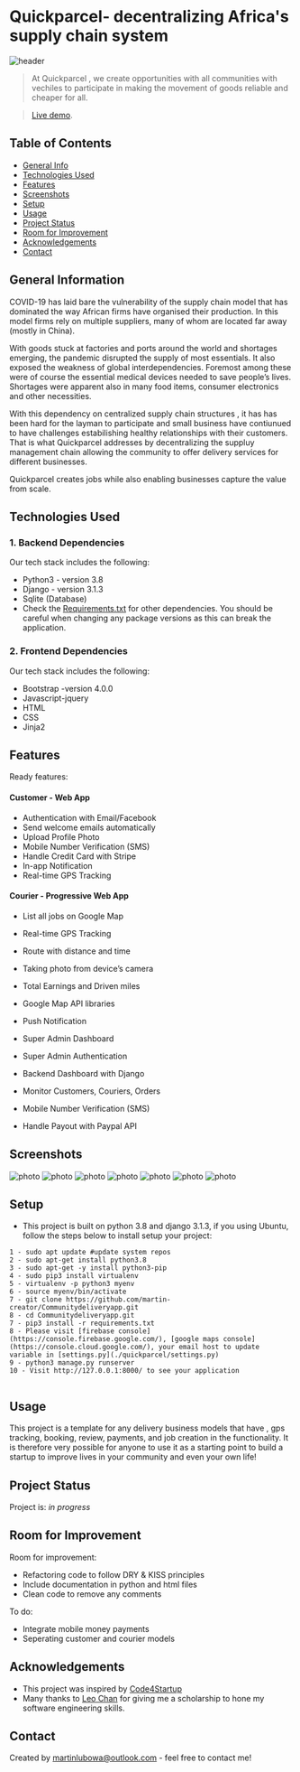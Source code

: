 # Quickparcel- decentralizing Africa's supply chain system
![header](/images/header.png)
>  At Quickparcel , we create opportunities with all communities with vechiles to participate in making the movement of goods reliable and cheaper for all. 


> [Live demo](https://communitydelivery.herokuapp.com/). <!-- If you have the project hosted somewhere, include the link here. -->

## Table of Contents
* [General Info](#general-information)
* [Technologies Used](#technologies-used)
* [Features](#features)
* [Screenshots](#screenshots)
* [Setup](#setup)
* [Usage](#usage)
* [Project Status](#project-status)
* [Room for Improvement](#room-for-improvement)
* [Acknowledgements](#acknowledgements)
* [Contact](#contact)
<!-- * [License](#license) -->


## General Information

COVID-19 has laid bare the vulnerability of the supply chain model that has dominated the way African firms have organised their production. In this model firms rely on multiple suppliers, many of whom are located far away (mostly in China).

With goods stuck at factories and ports around the world and shortages emerging, the pandemic disrupted the supply of most essentials. It also exposed the weakness of global interdependencies. Foremost among these were of course the essential medical devices needed to save people’s lives. Shortages were apparent also in many food items, consumer electronics and other necessities.

With this dependency on centralized  supply chain structures , it has has been hard  for the layman to participate and small business  have contiunued to have challenges estabilishing healthy relationships with their customers. That is what  Quickparcel addresses by decentralizing the suppluy management chain allowing the community  to offer delivery services for different businesses. 

Quickparcel creates jobs while also enabling businesses capture the value from scale.  




## Technologies Used

### 1. Backend Dependencies
Our tech stack includes the following:
- Python3 - version 3.8
- Django - version 3.1.3
- Sqlite (Database)
- Check the [Requirements.txt](./requirements.txt) for other dependencies. You should be careful when changing any  package versions as this  can break the application. 

### 2. Frontend Dependencies
Our tech stack includes the following:
- Bootstrap -version 4.0.0
- Javascript-jquery
- HTML
- CSS
- Jinja2


## Features

Ready features:

#### Customer - Web App
- Authentication with Email/Facebook
- Send welcome emails automatically
- Upload Profile Photo
- Mobile Number Verification (SMS)
- Handle Credit Card with Stripe
- In-app Notification
- Real-time GPS Tracking


#### Courier - Progressive Web App
- List all jobs on Google Map
- Real-time GPS Tracking
- Route with distance and time
- Taking photo from device’s camera
- Total Earnings and Driven miles
- Google Map API libraries
- Push Notification


- Super Admin Dashboard
- Super Admin Authentication
- Backend Dashboard with Django
- Monitor Customers, Couriers, Orders
- Mobile Number Verification (SMS)
- Handle Payout with Paypal API





## Screenshots

![photo](/images/delivery-1.png)
![photo](/images/delivery-2.png)
![photo](/images/delivery-3.png)
![photo](/images/delivery-4.png)
![photo](/images/delivery-5.png)
![photo](/images/delivery-6.png)
![photo](/images/delivery-7.png)



## Setup

* This project is built on python 3.8 and django 3.1.3, if you using Ubuntu, follow the steps below to install setup your project:
``` 
1 - sudo apt update #update system repos
2 - sudo apt-get install python3.8 
3 - sudo apt-get -y install python3-pip
4 - sudo pip3 install virtualenv 
5 - virtualenv -p python3 myenv
6 - source myenv/bin/activate
7 - git clone https://github.com/martin-creator/Communitydeliveryapp.git
8 - cd Communitydeliveryapp.git
7 - pip3 install -r requirements.txt 
8 - Please visit [firebase console](https://console.firebase.google.com/), [google maps console](https://console.cloud.google.com/), your email host to update variable in [settings.py](./quickparcel/settings.py)
9 - python3 manage.py runserver
10 - Visit http://127.0.0.1:8000/ to see your application


```



## Usage

This project is a template for  any delivery business models  that have , gps tracking, booking,  review, payments, and job creation in the functionality.  It is therefore very possible for anyone to use it as a starting point to build a startup  to improve   lives in your community and even your own life!


## Project Status

Project is: _in progress_ 


## Room for Improvement

Room for improvement:
- Refactoring code to follow DRY & KISS principles
- Include documentation in python and html files
- Clean code to remove any comments

To do:
- Integrate mobile money payments
- Seperating customer and courier models




## Acknowledgements

- This project was inspired by [Code4Startup](https://code4startup.com/)
- Many thanks to [Leo Chan](https://hk.linkedin.com/in/leowchan) for giving me a scholarship to hone my software engineering skills. 


## Contact
Created by <martinlubowa@outlook.com> - feel free to contact me!


<!-- Optional -->
<!-- ## License -->
<!-- This project is open source and available under the [... License](). -->

<!-- You don't have to include all sections - just the one's relevant to your project -->


